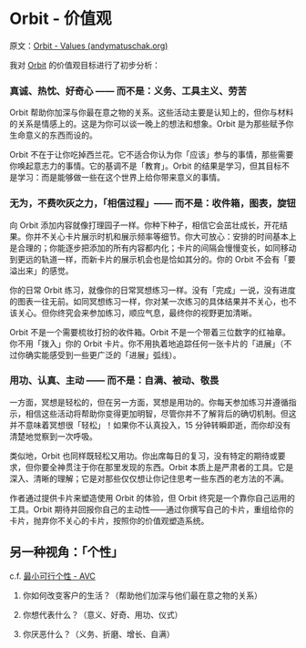 # Orbit - 价值观

原文：[Orbit - Values (andymatuschak.org)](https://notes.andymatuschak.org/z4RKWtfRfrTaSKM8B9QzRjGCTnxZcEU4ZPLGW)

我对 [Orbit](https://notes.andymatuschak.org/z72ioKyd4X48WndtAsfkhnKwsD8o5PaaT384o) 的价值观目标进行了初步分析：

### 真诚、热忱、好奇心 —— 而不是：义务、工具主义、劳苦

Orbit 帮助你加深与你最在意之物的关系。这些活动主要是认知上的，但你与材料的关系是情感上的。这是为你可以谈一晚上的想法和想象。Orbit 是为那些赋予你生命意义的东西而设的。

Orbit 不在于让你吃掉西兰花。它不适合你认为你「应该」参与的事情，那些需要你唤起意志力的事情。它的基调不是「教育」。Orbit 的结果是学习，但其目标不是学习：而是能够做一些在这个世界上给你带来意义的事情。

### 无为，不费吹灰之力，「相信过程」—— 而不是：收件箱，图表，旋钮

向 Orbit 添加内容就像打理园子一样。你种下种子，相信它会茁壮成长，开花结果。你并不关心卡片展示时机和展示频率等细节。你大可放心：安排的时间基本上是合理的；你能逐步把添加的所有内容都内化；卡片的间隔会慢慢变长，如同移动到更远的轨道一样，而新卡片的展示机会也是恰如其分的。你的 Orbit 不会有「要溢出来」的感觉。

你的日常 Orbit 练习，就像你的日常冥想练习一样。没有「完成」一说，没有进度的图表一往无前。如同冥想练习一样，你对某一次练习的具体结果并不关心，也不该关心。但你终究会来参加练习，顺应气息，最终你的视野更加清晰。

Orbit 不是一个需要梳妆打扮的收件箱。Orbit 不是一个带着三位数字的红袖章。你不用「拨入」你的 Orbit 卡片。你不用执着地追踪任何一张卡片的「进展」（不过你确实能感受到一些更广泛的「进展」弧线）。

### 用功、认真、主动 —— 而不是：自满、被动、敬畏

一方面，冥想是轻松的，但在另一方面，冥想是用功的。你每天参加练习并遵循指示，相信这些活动将帮助你变得更加明智，尽管你并不了解背后的确切机制。但这并不意味着冥想很「轻松」！如果你不认真投入，15 分钟转瞬即逝，而你却没有清楚地觉察到一次呼吸。

类似地，Orbit 也同样既轻松又用功。你出席每日的复习，没有特定的期待或要求，但你要全神贯注于你在那里发现的东西。Orbit 本质上是严肃者的工具。它是深入、清晰的理解；它是对那些仅仅想让你记住思考一些东西的老方法的不满。

作者通过提供卡片来塑造使用 Orbit 的体验，但 Orbit 终究是一个靠你自己运用的工具。Orbit 期待并回报你自己的主动性——通过你撰写自己的卡片，重组给你的卡片，抛弃你不关心的卡片，按照你的价值观塑造系统。

## 另一种视角：「个性」

c.f. [最小可行个性 - AVC](https://avc.com/2011/09/minimum-viable-personality/)

1. 你如何改变客户的生活？（帮助他们加深与他们最在意之物的关系）

2. 你想代表什么？（意义、好奇、用功、仪式）

3. 你厌恶什么？（义务、折磨、增长、自满）